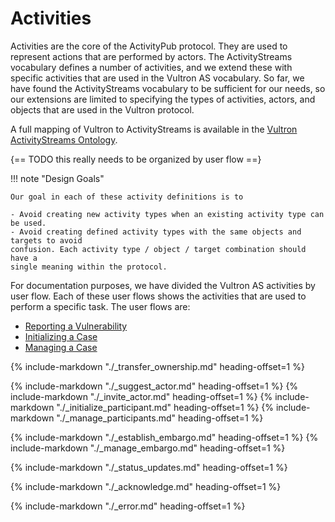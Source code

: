 # Activities

Activities are the core of the ActivityPub protocol. They are used to
represent actions that are performed by actors. The ActivityStreams
vocabulary defines a number of activities, and we extend these with specific
activities that are used in the Vultron AS vocabulary. So far, we have found the
ActivityStreams vocabulary to be sufficient for our needs, so our extensions
are limited to specifying the types of activities, actors, and objects that
are used in the Vultron protocol.

A full mapping of Vultron to ActivityStreams is available in the
[Vultron ActivityStreams Ontology](../../../reference/ontology/vultron_as.md).

{== TODO this really needs to be organized by user flow ==}

!!! note "Design Goals"

    Our goal in each of these activity definitions is to

    - Avoid creating new activity types when an existing activity type can be used.
    - Avoid creating defined activity types with the same objects and targets to avoid
    confusion. Each activity type / object / target combination should have a
    single meaning within the protocol.

For documentation purposes, we have divided the Vultron AS activities by user flow.
Each of these user flows shows the activities that are used to perform a specific
task. The user flows are:

- [Reporting a Vulnerability](./report_vulnerability.md)
- [Initializing a Case](./initialize_case.md)
- [Managing a Case](./manage_case.md)

{% include-markdown "./_transfer_ownership.md" heading-offset=1 %}

{% include-markdown "./_suggest_actor.md" heading-offset=1 %}
{% include-markdown "./_invite_actor.md" heading-offset=1 %}
{% include-markdown "./_initialize_participant.md" heading-offset=1 %}
{% include-markdown "./_manage_participants.md" heading-offset=1 %}

{% include-markdown "./_establish_embargo.md" heading-offset=1 %}
{% include-markdown "./_manage_embargo.md" heading-offset=1 %}

{% include-markdown "./_status_updates.md" heading-offset=1 %}

{% include-markdown "./_acknowledge.md" heading-offset=1 %}

{% include-markdown "./_error.md" heading-offset=1 %}

